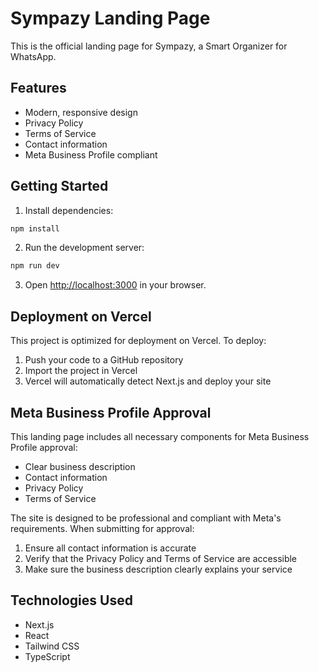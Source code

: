 # Sympazy Landing Page

This is the official landing page for Sympazy, a Smart Organizer for WhatsApp.

## Features

- Modern, responsive design
- Privacy Policy
- Terms of Service
- Contact information
- Meta Business Profile compliant

## Getting Started

1. Install dependencies:
```bash
npm install
```

2. Run the development server:
```bash
npm run dev
```

3. Open [http://localhost:3000](http://localhost:3000) in your browser.

## Deployment on Vercel

This project is optimized for deployment on Vercel. To deploy:

1. Push your code to a GitHub repository
2. Import the project in Vercel
3. Vercel will automatically detect Next.js and deploy your site

## Meta Business Profile Approval

This landing page includes all necessary components for Meta Business Profile approval:
- Clear business description
- Contact information
- Privacy Policy
- Terms of Service

The site is designed to be professional and compliant with Meta's requirements. When submitting for approval:
1. Ensure all contact information is accurate
2. Verify that the Privacy Policy and Terms of Service are accessible
3. Make sure the business description clearly explains your service

## Technologies Used

- Next.js
- React
- Tailwind CSS
- TypeScript 